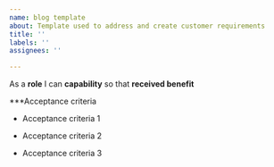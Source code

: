 ```yaml
---
name: blog template
about: Template used to address and create customer requirements
title: ''
labels: ''
assignees: ''

---
```


As a **role** I can **capability** so that **received benefit**

***Acceptance criteria

- Acceptance criteria 1

- Acceptance criteria 2

- Acceptance criteria 3
